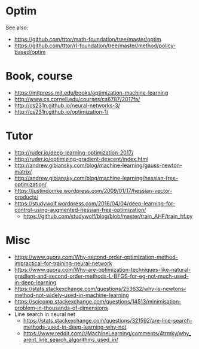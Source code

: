 # Optim
See also:
* https://github.com/tttor/math-foundation/tree/master/optim
* https://github.com/tttor/rl-foundation/tree/master/method/policy-based/optim

# Book, course
* https://mitpress.mit.edu/books/optimization-machine-learning
* http://www.cs.cornell.edu/courses/cs6787/2017fa/
* http://cs231n.github.io/neural-networks-3/
* http://cs231n.github.io/optimization-1/

# Tutor
* http://ruder.io/deep-learning-optimization-2017/
* http://ruder.io/optimizing-gradient-descent/index.html
* http://andrew.gibiansky.com/blog/machine-learning/gauss-newton-matrix/
* http://andrew.gibiansky.com/blog/machine-learning/hessian-free-optimization/
* https://justindomke.wordpress.com/2009/01/17/hessian-vector-products/
* https://studywolf.wordpress.com/2016/04/04/deep-learning-for-control-using-augmented-hessian-free-optimization/
  * https://github.com/studywolf/blog/blob/master/train_AHF/train_hf.py

# Misc
* https://www.quora.com/Why-second-order-optimization-method-impractical-for-training-neural-network
* https://www.quora.com/Why-are-optimization-techniques-like-natural-gradient-and-second-order-methods-L-BFGS-for-eg-not-much-used-in-deep-learning
* https://stats.stackexchange.com/questions/253632/why-is-newtons-method-not-widely-used-in-machine-learning
* https://scicomp.stackexchange.com/questions/14513/minimisation-problem-in-thousands-of-dimensions
* Line search in neural net
  * https://stats.stackexchange.com/questions/321592/are-line-search-methods-used-in-deep-learning-why-not
  * https://www.reddit.com/r/MachineLearning/comments/4trmky/why_arent_line_search_algorithms_used_in/
